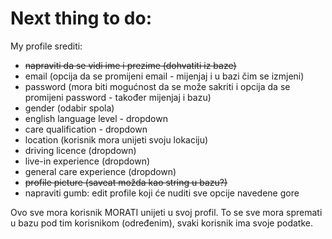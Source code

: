 # Next thing to do:

My profile srediti:
- ~~napraviti da se vidi ime i prezime (dohvatiti iz baze)~~
- email (opcija da se promijeni email - mijenjaj i u bazi čim se izmjeni)
- password (mora biti mogućnost da se može sakriti i opcija da se promijeni password - također mijenjaj i bazu)
- gender (odabir spola)
- english language level - dropdown
- care qualification - dropdown
- location (korisnik mora unijeti svoju lokaciju)
- driving licence (dropdown)
- live-in experience (dropdown)
- general care experience (dropdown)
- ~~profile picture (saveat možda kao string u bazu?)~~
- napraviti gumb: edit profile koji će nuditi sve opcije navedene gore

Ovo sve mora korisnik MORATI unijeti u svoj profil. To se sve mora spremati u bazu pod tim korisnikom (određenim), svaki korisnik ima svoje podatke.

